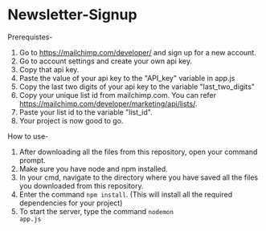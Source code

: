 # Newsletter-Signup
Prerequistes-
1. Go to https://mailchimp.com/developer/ and sign up for a new account.
2. Go to account settings and create your own api key.
3. Copy that api key.
4. Paste the value of your api key to the "API_key" variable in app.js
5. Copy the last two digits of your api key to the variable "last_two_digits"
6. Copy your unique list id from mailchimp.com. You can refer https://mailchimp.com/developer/marketing/api/lists/.
7. Paste your list id to the variable "list_id".
8. Your project is now good to go.

How to use-
1. After downloading all the files from this repository, open your command prompt.
2. Make sure you have node and npm installed.
3. In your cmd, navigate to the directory where you have saved all the files you downloaded from this repository.
4. Enter the command <code>npm install</code>. (This will install all the required dependencies for your project)
5. To start the server, type the command <code>nodemon app.js</code>
